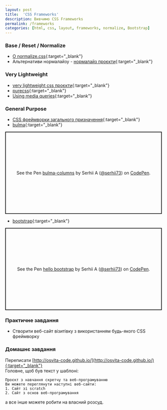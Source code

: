 ```yaml
---
layout: post
title:  'CSS Frameworks'
description: Вивчимо CSS Frameworks
permalink: /frameworks
categories: [html, css, layout, frameworks, normalize, Bootstrap]
---
```


### Base / Reset / Normalize

* [О normalize.css](https://htmlacademy.ru/blog/useful/css/about-normalize-css){:target="_blank"}    
* Альтернативи нормалайзу - [нормалайз проєкти](https://github.com/osvita-code/awesome-css-frameworks#base--reset--normalize){:target="_blank"}

### Very Lightweight

* [very lightweight css проєкти](https://github.com/osvita-code/awesome-css-frameworks#very-lightweight){:target="_blank"}
* [purecss](https://purecss.io/start/){:target="_blank"}
* [Using media queries](https://developer.mozilla.org/ru/docs/Web/CSS/Media_Queries/Using_media_queries){:target="_blank"}

### General Purpose

* [CSS фреймворки загального призначення](https://github.com/osvita-code/awesome-css-frameworks#general-purpose){:target="_blank"}
* [bulma](https://bulma.io/){:target="_blank"}

<p class="codepen" data-height="265" data-theme-id="dark" data-default-tab="html,result" data-user="serhii73" data-slug-hash="YzPpwzP" style="height: 265px; box-sizing: border-box; display: flex; align-items: center; justify-content: center; border: 2px solid; margin: 1em 0; padding: 1em;"
    data-pen-title="bulma-columns">
    <span>See the Pen <a href="https://codepen.io/serhii73/pen/YzPpwzP">
  bulma-columns</a> by Serhii A (<a href="https://codepen.io/serhii73">@serhii73</a>)
  on <a href="https://codepen.io">CodePen</a>.</span>
</p>

* [bootstrap](https://getbootstrap.com/){:target="_blank"}

<p class="codepen" data-height="265" data-theme-id="dark" data-default-tab="html,result" data-user="serhii73" data-slug-hash="LYEbNVx" style="height: 265px; box-sizing: border-box; display: flex; align-items: center; justify-content: center; border: 2px solid; margin: 1em 0; padding: 1em;"
    data-pen-title="hello bootstrap">
    <span>See the Pen <a href="https://codepen.io/serhii73/pen/LYEbNVx">
    hello bootstrap</a> by Serhii A (<a href="https://codepen.io/serhii73">@serhii73</a>)
    on <a href="https://codepen.io">CodePen</a>.</span>
</p>
<script async src="https://static.codepen.io/assets/embed/ei.js"></script>

### Практичне завдання

* Створити веб-сайт візитівку з використанням будь-якого CSS фреймворку

### Домашнє завдання
Переписати [http://osvita-code.github.io/](http://osvita-code.github.io/){:target="_blank"}    
Головне, щоб був текст у шаблоні:
```
Проєкт з навчання скретчу та веб-програмуванню
Ви можете переглянути наступні веб-сайти:
1. Сайт зі scratch
2. Сайт з основ веб-програмування
```
а все інше можете робити на власний розсуд.
